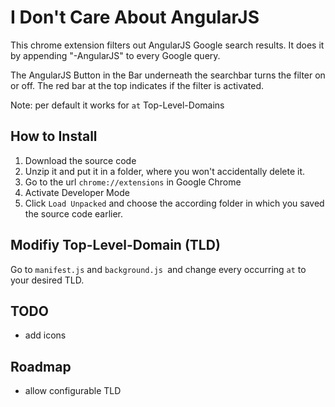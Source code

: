 # I Don't Care About AngularJS

This chrome extension filters out AngularJS Google search results.
It does it by appending "-AngularJS" to every Google query.

The AngularJS Button in the Bar underneath the searchbar turns the filter on or off. The red bar at the top indicates if the filter is activated.

Note: per default it works for `at` Top-Level-Domains

## How to Install

1. Download the source code
2. Unzip it and put it in a folder, where you won't accidentally delete it.
3. Go to the url `chrome://extensions` in Google Chrome
4. Activate Developer Mode
5. Click `Load Unpacked` and choose the according folder in which you saved the source code earlier.

## Modifiy Top-Level-Domain (TLD)

Go to `manifest.js` and `background.js `and change every occurring `at` to your desired TLD.

## TODO

- add icons
 
## Roadmap

- allow configurable TLD
